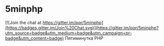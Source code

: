 # 5minphp

[![Join the chat at https://gitter.im/pqr/5minphp](https://badges.gitter.im/Join%20Chat.svg)](https://gitter.im/pqr/5minphp?utm_source=badge&utm_medium=badge&utm_campaign=pr-badge&utm_content=badge)
Пятиминутка PHP
